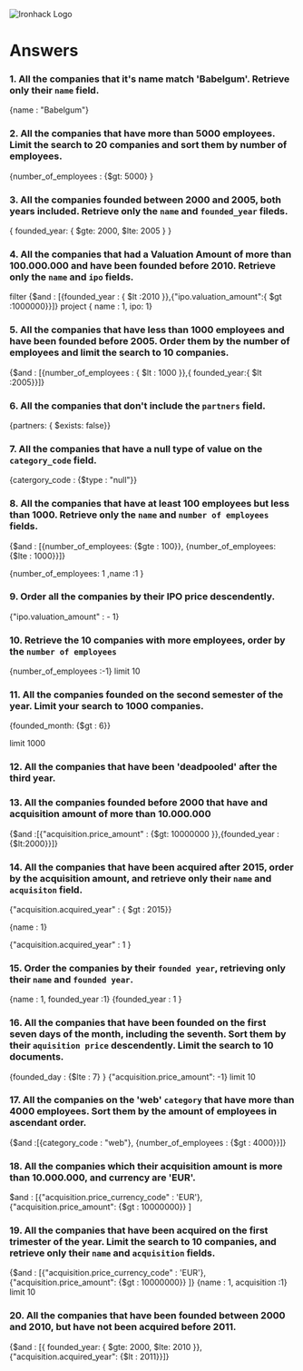 ![Ironhack Logo](https://i.imgur.com/1QgrNNw.png)

# Answers

### 1. All the companies that it's name match 'Babelgum'. Retrieve only their `name` field.

{name : "Babelgum"}

### 2. All the companies that have more than 5000 employees. Limit the search to 20 companies and sort them by **number of employees**.

{number_of_employees : {\$gt: 5000} }

### 3. All the companies founded between 2000 and 2005, both years included. Retrieve only the `name` and `founded_year` fileds.

{ founded_year: { $gte: 2000, $lte: 2005 } }

<!-- Your Code Goes Here -->

### 4. All the companies that had a Valuation Amount of more than 100.000.000 and have been founded before 2010. Retrieve only the `name` and `ipo` fields.

filter {$and : [{founded_year : { $lt :2010 }},{"ipo.valuation_amount":{ \$gt :1000000}}]}
project { name : 1, ipo: 1}

### 5. All the companies that have less than 1000 employees and have been founded before 2005. Order them by the number of employees and limit the search to 10 companies.

{$and : [{number_of_employees : { $lt : 1000 }},{ founded_year:{ \$lt :2005}}]}

### 6. All the companies that don't include the `partners` field.

{partners: { \$exists: false}}

### 7. All the companies that have a null type of value on the `category_code` field.

{catergory_code : {\$type : "null"}}

### 8. All the companies that have at least 100 employees but less than 1000. Retrieve only the `name` and `number of employees` fields.

{$and : [{number_of_employees: {$gte : 100}}, {number_of_employees: {\$lte : 1000}}]}

{number_of_employees: 1 ,name :1 }

### 9. Order all the companies by their IPO price descendently.

{"ipo.valuation_amount" : - 1}

### 10. Retrieve the 10 companies with more employees, order by the `number of employees`

{number_of_employees :-1}
limit 10

### 11. All the companies founded on the second semester of the year. Limit your search to 1000 companies.

{founded_month: {\$gt : 6}}

limit 1000

### 12. All the companies that have been 'deadpooled' after the third year.

<!-- Your Code Goes Here -->

### 13. All the companies founded before 2000 that have and acquisition amount of more than 10.000.000

{$and :[{"acquisition.price_amount" : {$gt: 10000000 }},{founded_year : {\$lt:2000}}]}

### 14. All the companies that have been acquired after 2015, order by the acquisition amount, and retrieve only their `name` and `acquisiton` field.

{"acquisition.acquired_year" : { \$gt : 2015}}

{name : 1}

{"acquisition.acquired_year" : 1 }

### 15. Order the companies by their `founded year`, retrieving only their `name` and `founded year`.

{name : 1, founded_year :1}
{founded_year : 1 }

### 16. All the companies that have been founded on the first seven days of the month, including the seventh. Sort them by their `aquisition price` descendently. Limit the search to 10 documents.

{founded_day : {\$lte : 7} }
{"acquisition.price_amount": -1}
limit 10

### 17. All the companies on the 'web' `category` that have more than 4000 employees. Sort them by the amount of employees in ascendant order.

{$and :[{category_code : "web"}, {number_of_employees : {$gt : 4000}}]}

### 18. All the companies which their acquisition amount is more than 10.000.000, and currency are 'EUR'.

$and : [{"acquisition.price_currency_code" : 'EUR'}, {"acquisition.price_amount": {$gt : 10000000}} ]

<!-- Your Code Goes Here -->

### 19. All the companies that have been acquired on the first trimester of the year. Limit the search to 10 companies, and retrieve only their `name` and `acquisition` fields.

{$and : [{"acquisition.price_currency_code" : 'EUR'}, {"acquisition.price_amount": {$gt : 10000000}} ]}
{name : 1, acquisition :1}
limit 10

### 20. All the companies that have been founded between 2000 and 2010, but have not been acquired before 2011.

{$and : [{ founded_year: { $gte: 2000, $lte: 2010 }}, {"acquisition.acquired_year": {$lt : 2011}}]}

<!-- Your Code Goes Here -->
